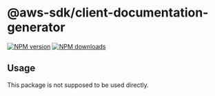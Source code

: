 # @aws-sdk/client-documentation-generator

[![NPM version](https://img.shields.io/npm/v/@aws-sdk/client-documentation-generator/beta.svg)](https://www.npmjs.com/package/@aws-sdk/client-documentation-generator)
[![NPM downloads](https://img.shields.io/npm/dm/@aws-sdk/client-documentation-generator.svg)](https://www.npmjs.com/package/@aws-sdk/client-documentation-generator)

## Usage

This package is not supposed to be used directly.
